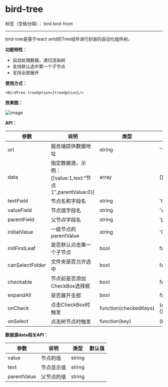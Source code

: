 # bird-tree

标签（空格分隔）： bird bird-front

---

bird-tree是基于react antd的Tree组件进行封装的自动化组件树。

**功能特性：**

- 自动处理数据，递归渲染树
- 支持默认选中第一个子节点
- 支持全部展开

**使用方式：**

```
<BirdTree treeOption={treeOption}/>
```
**效果图：**

![image](https://raw.githubusercontent.com/liuxx001/bird-front/master/doc/bird-tree.png)

**API：**

参数 | 说明 | 类型 | 默认值
---|---|---|---
url | 服务端提供数据地址 | string | ''
data | 指定数据源，示例：[{value:1,text:”节点1”,parentValue:0}] | array | []
textField | 节点名称字段名 | string | 'text'
valueField | 节点值字段名 | string | 'value'
parentField | 父节点字段名 | string | 'parentValue'
initialValue | 一级节点的parentValue | string | '0'
initFirstLeaf | 是否默认点击第一个子节点 | bool | false
canSelectFolder | 文件夹是否允许选中 | bool | false
checkable | 节点前是否添加CheckBox选择框 | bool | false
expandAll | 是否展开全部 | bool | false
onCheck | 点击CheckBox时触发 | function(checkedKeys) | (checkedKeys)=>{}
onSelect | 点击树节点时触发 | function(key) | (key)=>{}


**数据源data相关API：**

参数 | 说明 | 类型 | 默认值
---|---|---|---
value | 节点的值 | string |
text | 节点显示值 | string |
parentValue | 父节点的值 | string | 
